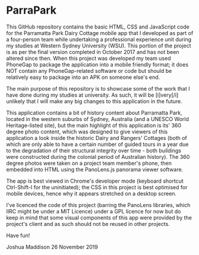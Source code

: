 # ParraPark
This GitHub repository contains the basic HTML, CSS and JavaScript code for the Parramatta Park Dairy Cottage mobile app that I developed as part of a four-person team while undertaking a professional experience unit during my studies at Western Sydney University (WSU). This portion of the project is as per the final version completed in October 2017 and has not been altered since then. When this project was developed my team used PhoneGap to package the application into a mobile friendly format; it does NOT contain any PhoneGap-related software or code but should be relatively easy to package into an APK on someone else's end.

The main purpose of this repository is to showcase some of the work that I have done during my studies at university. As such, it will be [i]very[/i] unlikely that I will make any big changes to this application in the future.

This application contains a bit of history content about Parramatta Park, located in the western suburbs of Sydney, Australia (and a UNESCO World Heritage-listed site), but the main highlight of this application is its' 360 degree photo content, which was designed to give viewers of this application a look inside the historic Dairy and Rangers' Cottages (both of which are only able to have a certain number of guided tours in a year due to the degradation of their structural integrity over time - both buildings were constructed during the colonial period of Australian history). The 360 degree photos were taken on a project team member's phone, then embedded into HTML using the PanoLens.js panorama viewer software.

The app is best viewed in Chrome's developer mode (keyboard shortcut Ctrl-Shift-I for the uninitiated); the CSS in this project is best optimised for mobile devices, hence why it appears stretched on a desktop screen.

I've licenced the code of this project (barring the PanoLens libraries, which IIRC might be under a MIT Licence) under a GPL licence for now but do keep in mind that some visual components of this app were provided by the project's client and as such should not be reused in other projects.

Have fun!

Joshua Maddison
26 November 2019

